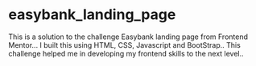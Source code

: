 # easybank_landing_page

This is a solution to the challenge Easybank landing page from Frontend Mentor...
I built this using HTML, CSS, Javascript and BootStrap..
This challenge helped me in developing my frontend skills to the next level..

